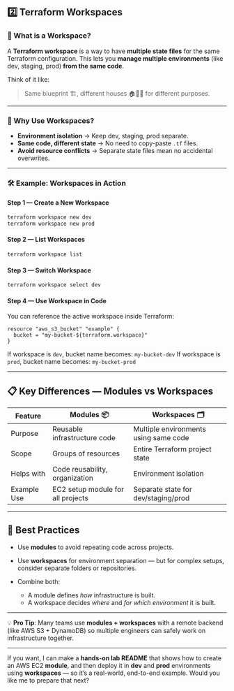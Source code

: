 ## 2️⃣ Terraform Workspaces

### 🌟 What is a Workspace?

A **Terraform workspace** is a way to have **multiple state files** for the same Terraform configuration.
This lets you **manage multiple environments** (like dev, staging, prod) **from the same code**.

Think of it like:

> Same blueprint 🏗, different houses 🏠🏡🏢 for different purposes.

---

### 🤔 Why Use Workspaces?

* **Environment isolation** → Keep dev, staging, prod separate.
* **Same code, different state** → No need to copy-paste `.tf` files.
* **Avoid resource conflicts** → Separate state files mean no accidental overwrites.

---

### 🛠 Example: Workspaces in Action

#### Step 1 — Create a New Workspace

```bash
terraform workspace new dev
terraform workspace new prod
```

#### Step 2 — List Workspaces

```bash
terraform workspace list
```

#### Step 3 — Switch Workspace

```bash
terraform workspace select dev
```

#### Step 4 — Use Workspace in Code

You can reference the active workspace inside Terraform:

```hcl
resource "aws_s3_bucket" "example" {
  bucket = "my-bucket-${terraform.workspace}"
}
```

If workspace is `dev`, bucket name becomes:
`my-bucket-dev`
If workspace is `prod`, bucket name becomes:
`my-bucket-prod`

---

## 📋 Key Differences — Modules vs Workspaces

| Feature     | Modules 📦                        | Workspaces 🗂                         |
| ----------- | --------------------------------- | ------------------------------------- |
| Purpose     | Reusable infrastructure code      | Multiple environments using same code |
| Scope       | Groups of resources               | Entire Terraform project state        |
| Helps with  | Code reusability, organization    | Environment isolation                 |
| Example Use | EC2 setup module for all projects | Separate state for dev/staging/prod   |

---

## 🎯 Best Practices

* Use **modules** to avoid repeating code across projects.
* Use **workspaces** for environment separation — but for complex setups, consider separate folders or repositories.
* Combine both:

  * A module defines *how* infrastructure is built.
  * A workspace decides *where* and *for which environment* it is built.

---

💡 **Pro Tip**:
Many teams use **modules + workspaces** with a remote backend (like AWS S3 + DynamoDB) so multiple engineers can safely work on infrastructure together.

---

If you want, I can make a **hands-on lab README** that shows how to create an AWS EC2 **module**, and then deploy it in **dev** and **prod** environments using **workspaces** — so it’s a real-world, end-to-end example. Would you like me to prepare that next?

